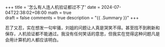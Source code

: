 +++
title = '怎么有人连人机验证都过不了'
date = 2024-07-04T22:38:02+08:00
math = true                                
draft = false
comments = true
description = "{{ .Summary }}"
+++

忍了又忍，实在想发一句牢骚，刘姐的问题让人真是哭笑不得。甚至找不到刷新和保存，人机验证都不能通过。我没有任何笑话的意思，但我实在觉得这种问题凡是会用计算机的人都应该明白。
